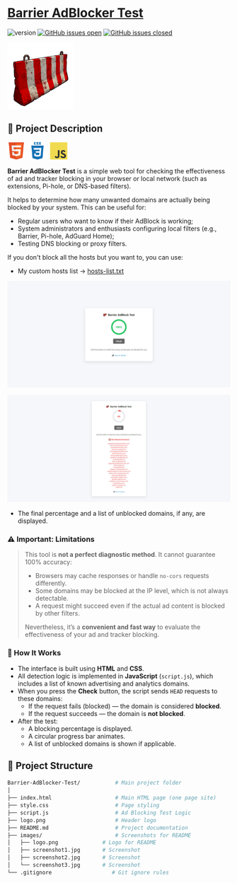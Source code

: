 # [Barrier AdBlocker Test](https://ilalutovinov.github.io/Barrier-AdBlocker-Test/) 

![version](https://img.shields.io/badge/version-1.0.0-blue.svg) [![GitHub issues open](https://img.shields.io/github/issues/creativetimofficial/vision-ui-dashboard-chakra.svg?maxAge=2592000)](https://github.com/creativetimofficial/vision-ui-dashboard-chakra/issues?q=is%3Aopen+is%3Aissue) [![GitHub issues closed](https://img.shields.io/github/issues-closed-raw/creativetimofficial/vision-ui-dashboard-chakra.svg?maxAge=2592000)](https://github.com/creativetimofficial/vision-ui-dashboard-chakra/issues?q=is%3Aissue+is%3Aclosed)

<img src="images/logo.png" height="150px"/>  

## 📌 Project Description

<p>
<img src="https://github.com/devicons/devicon/blob/master/icons/html5/html5-original.svg" title="HTML5" alt="HTML" width="40" height="40"/>&nbsp;
<img src="https://github.com/devicons/devicon/blob/master/icons/css3/css3-plain-wordmark.svg"  title="CSS3" alt="CSS" width="40" height="40"/>&nbsp;
<img src="https://github.com/devicons/devicon/blob/master/icons/javascript/javascript-original.svg" title="JavaScript" alt="JavaScript" width="40" height="40"/>&nbsp;
</p>

**Barrier AdBlocker Test** is a simple web tool for checking the effectiveness of ad and tracker blocking in your browser or local network (such as extensions, Pi-hole, or DNS-based filters). 

It helps to determine how many unwanted domains are actually being blocked by your system. This can be useful for:

- Regular users who want to know if their AdBlock is working;
- System administrators and enthusiasts configuring local filters (e.g., Barrier, Pi-hole, AdGuard Home);
- Testing DNS blocking or proxy filters.

If you don't block all the hosts but you want to, you can use:
- My custom hosts list → [hosts-list.txt](https://github.com/ilalutovinov/Barrier-AdBlocker-Test-/blob/main/hosts-list.txt)

![screenshot1](images/screenshot1.jpg)

![screenshot3](images/screenshot3.jpg)
- The final percentage and a list of unblocked domains, if any, are displayed.

### ⚠️ Important: Limitations

> This tool is **not a perfect diagnostic method**. It cannot guarantee 100% accuracy:
>
> - Browsers may cache responses or handle `no-cors` requests differently.
> - Some domains may be blocked at the IP level, which is not always detectable.
> - A request might succeed even if the actual ad content is blocked by other filters.
>
> Nevertheless, it’s a **convenient and fast way** to evaluate the effectiveness of your ad and tracker blocking.


### 🧠 How It Works

- The interface is built using **HTML** and **CSS**.
- All detection logic is implemented in **JavaScript** (`script.js`), which includes a list of known advertising and analytics domains.
- When you press the **Check** button, the script sends `HEAD` requests to these domains:
  - If the request fails (blocked) — the domain is considered **blocked**.
  - If the request succeeds — the domain is **not blocked**.
- After the test:
  - A blocking percentage is displayed.
  - A circular progress bar animates.
  - A list of unblocked domains is shown if applicable.


## 📁 Project Structure

```bash
Barrier-AdBlocker-Test/           # Main project folder
│
├── index.html                    # Main HTML page (one page site)
├── style.css                     # Page styling
├── script.js                     # Ad Blocking Test Logic
├── logo.png                      # Header logo
├── README.md                     # Project documentation
├── images/                       # Screenshots for README
│   ├── logo.png              # Logo for README
│   ├── screenshot1.jpg       # Screenshot
│   ├── screenshot2.jpg       # Screenshot
│   └── screenshot3.jpg       # Screenshot
└── .gitignore                   # Git ignore rules
```
